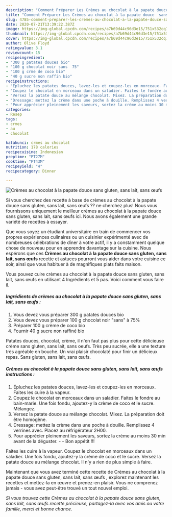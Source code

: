 ```yaml
---
description: "Comment Préparer Les Crèmes au chocolat à la papate douce  sans gluten, sans lait, sans œufs "
title: "Comment Préparer Les Crèmes au chocolat à la papate douce  sans gluten, sans lait, sans œufs "
slug: 4785-comment-preparer-les-cremes-au-chocolat-a-la-papate-douce-sans-gluten-sans-lait-sans-oufs
date: 2020-07-21T13:39:22.387Z
image: https://img-global.cpcdn.com/recipes/a7b69d44c96d3e15/751x532cq70/cremes-au-chocolat-a-la-papate-douce-sans-gluten-sans-lait-sans-oeufs-photo-principale-de-la-recette.jpg
thumbnail: https://img-global.cpcdn.com/recipes/a7b69d44c96d3e15/751x532cq70/cremes-au-chocolat-a-la-papate-douce-sans-gluten-sans-lait-sans-oeufs-photo-principale-de-la-recette.jpg
cover: https://img-global.cpcdn.com/recipes/a7b69d44c96d3e15/751x532cq70/cremes-au-chocolat-a-la-papate-douce-sans-gluten-sans-lait-sans-oeufs-photo-principale-de-la-recette.jpg
author: Olive Floyd
ratingvalue: 3.1
reviewcount: 15
recipeingredient:
- "300 g patates douces bio"
- "100 g chocolat noir sans  75"
- "100 g crme de coco bio"
- "40 g sucre non raffin bio"
recipeinstructions:
- "Épluchez les patates douces, lavez-les et coupez-les en morceaux. Faites les cuire à la vapeur."
- "Coupez le chocolat en morceaux dans un saladier. Faites le fondre au bain-marie. Une fois fondu, ajoutez-y la crème de coco et le sucre. Mélangez."
- "Versez la patate douce au mélange chocolat. Mixez. La préparation doit être homogène."
- "Dressage: mettez la crème dans une poche à douille. Remplissez 4 verrines avec. Placez au réfrigérateur 2H00."
- "Pour apprécier pleinement les saveurs, sortez la crème au moins 30 min avant de la déguster.  Bon appétit !!!"
categories:
- Resep
tags:
- crmes
- au
- chocolat

katakunci: crmes au chocolat 
nutrition: 178 calories
recipecuisine: Indonesian
preptime: "PT27M"
cooktime: "PT43M"
recipeyield: "4"
recipecategory: Dinner

---
```



![Crèmes au chocolat à la papate douce  sans gluten, sans lait, sans œufs ](https://img-global.cpcdn.com/recipes/a7b69d44c96d3e15/751x532cq70/cremes-au-chocolat-a-la-papate-douce-sans-gluten-sans-lait-sans-oeufs-photo-principale-de-la-recette.jpg)

Si vous cherchez des recette à base de crèmes au chocolat à la papate douce  sans gluten, sans lait, sans œufs  ?? ne cherchez plus! Nous vous fournissons uniquement le meilleur crèmes au chocolat à la papate douce  sans gluten, sans lait, sans œufs  ici. Nous avons également une grande variété de recettes à essayer.

Que vous soyez un étudiant universitaire en train de commencer vos propres expériences culinaires ou un cuisinier expérimenté avec de nombreuses célébrations de dîner à votre actif, il y a constamment quelque chose de nouveau pour en apprendre davantage sur la cuisine. Nous espérons que ces <strong> Crèmes au chocolat à la papate douce  sans gluten, sans lait, sans œufs  </strong> recette et astuces pourront vous aider dans votre cuisine ce soir, ainsi que vous habituer à de magnifiques plats faits maison.

<!--inarticleads1-->

Vous pouvez cuire crèmes au chocolat à la papate douce  sans gluten, sans lait, sans œufs  en utilisant 4 Ingrédients et 5 pas. Voici comment vous faire il.

##### Ingrédients de crèmes au chocolat à la papate douce  sans gluten, sans lait, sans œufs  :

1. Vous devez vous préparer 300 g patates douces bio
1. Vous devez vous préparer 100 g chocolat noir &#34;sans&#34; à 75%
1. Préparer 100 g crème de coco bio
1. Fournir 40 g sucre non raffiné bio


Patates douces, chocolat, crème, il n&#39;en faut pas plus pour cette délicieuse crème sans gluten, sans lait, sans oeufs. Très peu sucrée, elle a une texture très agréable en bouche. Un vrai plaisir chocolaté pour finir un délicieux repas. Sans gluten, sans lait, sans œufs. 

<!--inarticleads2-->

##### Crèmes au chocolat à la papate douce  sans gluten, sans lait, sans œufs  instructions :

1. Épluchez les patates douces, lavez-les et coupez-les en morceaux. Faites les cuire à la vapeur.
1. Coupez le chocolat en morceaux dans un saladier. Faites le fondre au bain-marie. Une fois fondu, ajoutez-y la crème de coco et le sucre. Mélangez.
1. Versez la patate douce au mélange chocolat. Mixez. La préparation doit être homogène.
1. Dressage: mettez la crème dans une poche à douille. Remplissez 4 verrines avec. Placez au réfrigérateur 2H00.
1. Pour apprécier pleinement les saveurs, sortez la crème au moins 30 min avant de la déguster. -  - Bon appétit !!!


Faites les cuire à la vapeur. Coupez le chocolat en morceaux dans un saladier. Une fois fondu, ajoutez-y la crème de coco et le sucre. Versez la patate douce au mélange chocolat. Il n&#39;y a rien de plus simple à faire. 

<!--inarticleads1-->

<p>
Maintenant que vous avez terminé cette recette de Crèmes au chocolat à la papate douce  sans gluten, sans lait, sans œufs , explorez maintenant les recettes et mettez-la en œuvre et prenez-en plaisir. Vous ne comprenez jamais - vous avez peut-être trouvé un tout nouvel emploi.
</p>

<p>
<i>Si vous trouvez cette Crèmes au chocolat à la papate douce  sans gluten, sans lait, sans œufs  recette précieuse, partagez-la avec vos amis ou votre famille, merci et bonne chance.</i>
</p>

